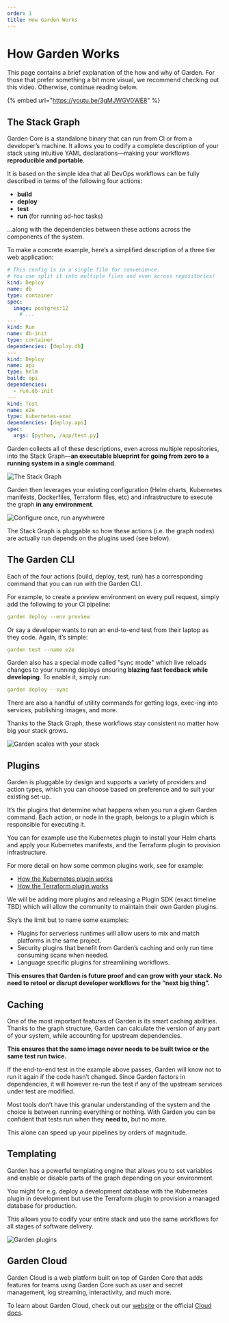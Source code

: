 ```yaml
---
order: 1
title: How Garden Works
---
```


# How Garden Works

This page contains a brief explanation of the how and why of Garden. For those that prefer something a bit more visual, we recommend checking out this video. Otherwise, continue reading below.

{% embed url="https://youtu.be/3gMJWGV0WE8" %}

## **The Stack Graph**

Garden Core is a standalone binary that can run from CI or from a developer’s machine. It allows you to codify a complete description of your stack using intuitive YAML declarations—making your workflows **reproducible and portable**.

It is based on the simple idea that all DevOps workflows can be fully described in terms of the following four actions:

- **build**
- **deploy**
- **test**
- **run** (for running ad-hoc tasks)

…along with the dependencies between these actions across the components of the system.

To make a concrete example, here’s a simplified description of a three tier web application:

```yaml
# This config is in a single file for convenience.
# You can split it into multiple files and even across repositories!
kind: Deploy
name: db
type: container
spec:
  image: postgres:12
    # ...
---
kind: Run
name: db-init
type: container
dependencies: [deploy.db]
---
kind: Deploy
name: api
type: helm
build: api
dependencies:
  - run.db-init
---
kind: Test
name: e2e
type: kubernetes-exec
dependencies: [deploy.api]
spec:
  args: [python, /app/test.py]
```

Garden collects all of these descriptions, even across multiple repositories, into the Stack Graph—**an executable blueprint for going from zero to a running system in a single command**.

![The Stack Graph](../how-to-stack-graph.png)

Garden then leverages your existing configuration (Helm charts, Kubernetes manifests, Dockerfiles, Terraform files, etc) and infrastructure to execute the graph **in any environment**.

![Configure once, run anywhwere](../how-to-configure-once.png)

The Stack Graph is pluggable so how these actions (i.e. the graph nodes) are actually run depends on the plugins used (see below).

## **The Garden CLI**

Each of the four actions (build, deploy, test, run) has a corresponding command that you can run with the Garden CLI.

For example, to create a preview environment on every pull request, simply add the following to your CI pipeline:

```yaml
garden deploy --env preview
```

Or say a developer wants to run an end-to-end test from their laptop as they code. Again, it’s simple:

```yaml
garden test --name e2e
```

Garden also has a special mode called "sync mode" which live reloads changes to your running deploys ensuring **blazing fast feedback while developing**. To enable it, simply run:

```yaml
garden deploy --sync
```

There are also a handful of utility commands for getting logs, exec-ing into services, publishing images, and more.

Thanks to the Stack Graph, these workflows stay consistent no matter how big your stack grows.


![Garden scales with your stack](../how-to-garden-scales.png)

## **Plugins**

Garden is pluggable by design and supports a variety of providers and action types, which you can choose based on preference and to suit your existing set-up.

It’s the plugins that determine what happens when you run a given Garden command. Each action, or node in the graph, belongs to a plugin which is responsible for executing it.

You can for example use the Kubernetes plugin to install your Helm charts and apply your Kubernetes manifests, and the Terraform plugin to provision infrastructure.

For more detail on how some common plugins work, see for example:

- [How the Kubernetes plugin works](../k8s-plugins/about.md)
- [How the Terraform plugin works](../terraform-plugin/about.md)

We will be adding more plugins and releasing a Plugin SDK (exact timeline TBD) which will allow the community to maintain their own Garden plugins.

Sky’s the limit but to name some examples:

- Plugins for serverless runtimes will allow users to mix and match platforms in the same project.
- Security plugins that benefit from Garden’s caching and only run time consuming scans when needed.
- Language specific plugins for streamlining workflows.

**This ensures that Garden is future proof and can grow with your stack. No need to retool or disrupt developer workflows for the “next big thing”.**

## **Caching**

One of the most important features of Garden is its smart caching abilities. Thanks to the graph structure, Garden can calculate the version of any part of your system, while accounting for upstream dependencies.

**This ensures that the same image never needs to be built twice or the same test run twice.**

If the end-to-end test in the example above passes, Garden will know not to run it again if the code hasn’t changed. Since Garden factors in dependencies, it will however re-run the test if any of the upstream services under test are modified.

Most tools don’t have this granular understanding of the system and the choice is between running everything or nothing. With Garden you can be confident that tests run when they **need to,** but no more.

This alone can speed up your pipelines by orders of magnitude.

## **Templating**

Garden has a powerful templating engine that allows you to set variables and enable or disable parts of the graph depending on your environment.

You might for e.g. deploy a development database with the Kubernetes plugin in development but use the Terraform plugin to provision a managed database for production.

This allows you to codify your entire stack and use the same workflows for all stages of software delivery.


![Garden plugins](../how-to-pluggable.png)

## **Garden Cloud**

Garden Cloud is a web platform built on top of Garden Core that adds features for teams using Garden Core such as user and secret management, log streaming, interactivity, and much more.

To learn about Garden Cloud, check out our [website](https://garden-io.webflow.io/pricing) or the official [Cloud docs](https://cloud.docs.garden.io/).
